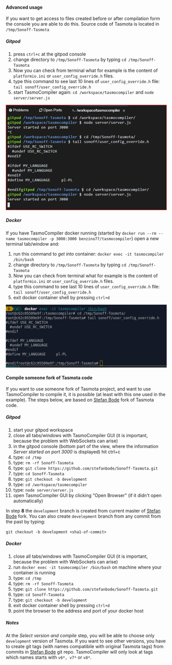 #### Advanced usage
If you want to get access to files created before or after compilation form the console you are able to do this. Source code of Tasmota is located in `/tmp/Sonoff-Tasmota`

##### Gitpod
1. press `ctrl+c` at the gitpod console
2. change directory to `/tmp/Sonoff-Tasmota` by typing `cd /tmp/Sonoff-Tasmota`
3. Now you can check from terminal what for example is the content of `platformio.ini` or `user_config_override.h` files.
4. type this command to see last 10 lines of `user_config_override.h` file:  `tail sonoff/user_config_override.h`
5. start TasmoCompiler again: `cd /workspace/tasmocompiler` and `node server/server.js`

![Gitpod Advanced](./docs/images/gitpod_advanced.png)

##### Docker
If you have TasmoCompiler docker running (started by `docker run --rm --name tasmocompiler -p 3000:3000 benzino77/tasmocompiler`) open a new terminal tab/window and:

1. run this command to _get into_ container: `docker exec -it tasmocompiler /bin/bash`
2. change directory to `/tmp/Sonoff-Tasmota` by typing `cd /tmp/Sonoff-Tasmota`
3. Now you can check from terminal what for example is the content of `platformio.ini` or `user_config_override.h` files.
4. type this command to see last 10 lines of `user_config_override.h` file:  `tail sonoff/user_config_override.h`
5. exit docker container shell by pressing `ctrl+d`

![Docker Advanced](./docs/images/docker_advanced.png)

#### Compile someone fork of Tasmota code
If you want to use someone fork of Tasmota project, and want to use TasmoCompiler to compile it, it is possible (at least with this one used in the example). The steps below, are based on [Stefan Bode](https://github.com/stefanbode/Sonoff-Tasmota) fork of Tasmota code. 

##### Gitpod
1. start your gitpod workspace
2. close all tabs/windows with TasmoCompiler GUI (it is important, because the problem with WebSockets can arise)
3. in the gitpod console (bottom part of the view, where the information _Server started on port 3000_ is displayed) hit ctrl+c
4. type: `cd /tmp`
5. type: `rm -rf Sonoff-Tasmota`
6. type: `git clone https://github.com/stefanbode/Sonoff-Tasmota.git`
7. type: `cd Sonoff-Tasmota`
8. type: `git checkout -b development`
9. type: `cd /workspace/tasmocompiler`
10. type: `node server/server.js`
11. open TasmoCompiler GUI by clicking "Open Browser" (if it didn't open automatically)

In step **8** the `development` branch is created from current master of [Stefan Bode](https://github.com/stefanbode/Sonoff-Tasmota) fork. You can also create `develepment` branch from any commit from the past by typing:

`git checkout -b development <sha1-of-commit>`

##### Docker
1. close all tabs/windows with TasmoCompiler GUI (it is important, because the problem with WebSockets can arise)
2. run `docker exec -it tasmocompiler /bin/bash` on machine where your container is running
3. type: `cd /tmp`
4. type: `rm -rf Sonoff-Tasmota`
5. type: `git clone https://github.com/stefanbode/Sonoff-Tasmota.git`
6. type: `cd Sonoff-Tasmota`
7. type: `git checkout -b development`
8. exit docker container shell by pressing `ctrl+d`
9. point the browser to the address and port of your docker host

##### Notes
At the _Select version and compile_ step, you will be able to choose only `development` version of Tasmota. If you want to see other versions, you have to create git tags (with names compatibile with original Tasmota tags) from commits in [Stefan Bode](https://github.com/stefanbode/) git repo. TasmoCompiler will only look at tags which names starts with `v6*, v7*` or `v8*`.